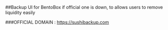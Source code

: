 ##Backup UI for BentoBox if official one is down, to allows users to remove liquidity easily

###OFFICIAL DOMAIN : https://sushibackup.com
